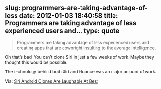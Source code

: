 slug: programmers-are-taking-advantage-of-less
date: 2012-01-03 18:40:58
title: Programmers are taking advantage of less experienced users and...
type: quote
---

> Programmers are taking advantage of less experienced users and creating apps that are downright insulting to the average intelligence.

Oh that’s bad. You can’t clone Siri in just a few weeks of work. Maybe they thought this would be possible.

 The technology behind both Siri and Nuance was an major amount of work.

 Via: [Siri Android Clones Are Laughable At Best](http://techcrunch.com/2012/01/03/siri-android-clones-are-laughable-at-best/)
